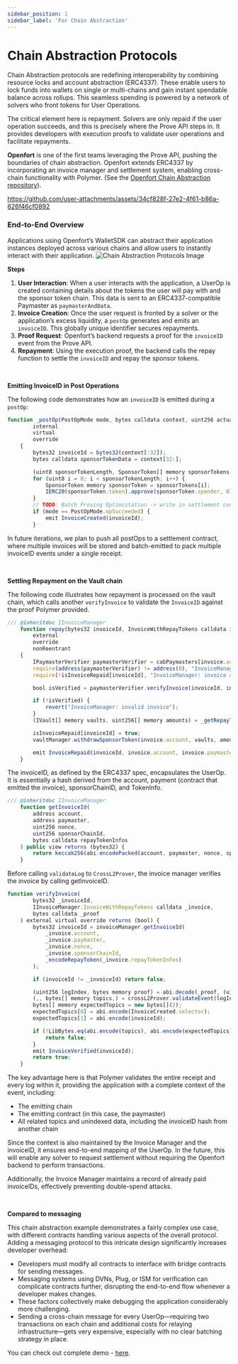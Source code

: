 ```yaml
---
sidebar_position: 1
sidebar_label: 'For Chain Abstraction'
---
```



# Chain Abstraction Protocols 

Chain Abstraction protocols are redefining interoperability by combining resource locks and account abstraction (ERC4337). These enable users to lock funds into wallets on single or multi-chains and gain instant spendable balance across rollups. This seamless spending is powered by a network of solvers who front tokens for User Operations.

The critical element here is repayment. Solvers are only repaid if the user operation succeeds, and this is precisely where the Prove API steps in. It provides developers with execution proofs to validate user operations and facilitate repayments.

**Openfort** is one of the first teams leveraging the Prove API, pushing the boundaries of chain abstraction. Openfort extends ERC4337 by incorporating an invoice manager and settlement system, enabling cross-chain functionality with Polymer. (See the [Openfort Chain Abstraction repository](https://github.com/openfort-xyz/openfort-chain-abstraction)).


https://github.com/user-attachments/assets/34cf828f-27e2-4f61-b86a-626f46cf0892


### End-to-End Overview

Applications using Openfort’s WalletSDK can abstract their application instances deployed across various chains and allow users to instantly interact with their application. 
![Chain Abstraction Protocols Image](https://github.com/user-attachments/assets/5ef4d54a-4613-44c7-bac4-8292e343b446)

**Steps**

1. **User Interaction**: When a user interacts with the application, a UserOp is created containing details about the tokens the user will pay with and the sponsor token chain. This data is sent to an ERC4337-compatible Paymaster as `paymasterAndData`.
2. **Invoice Creation**: Once the user request is fronted by a solver or the application’s excess liquidity, a `postOp` generates and emits an `invoiceID`. This globally unique identifier secures repayments.
3. **Proof Request**: Openfort’s backend requests a proof for the `invoiceID` event from the Prove API.
4. **Repayment**: Using the execution proof, the backend calls the repay function to settle the `invoiceID` and repay the sponsor tokens.

<br/>

**Emitting InvoiceID in Post Operations**

The following code demonstrates how an `invoiceID` is emitted during a `postOp`:

```jsx
function _postOp(PostOpMode mode, bytes calldata context, uint256 actualGasCost, uint256 actualUserOpFeePerGas)
        internal
        virtual
        override
    {
        bytes32 invoiceId = bytes32(context[:32]);
        bytes calldata sponsorTokenData = context[32:];

        (uint8 sponsorTokenLength, SponsorToken[] memory sponsorTokens) = parseSponsorTokenData(sponsorTokenData);
        for (uint8 i = 0; i < sponsorTokenLength; i++) {
            SponsorToken memory sponsorToken = sponsorTokens[i];
            IERC20(sponsorToken.token).approve(sponsorToken.spender, 0);
        }
        // TODO: Batch Proving Optimistation -> write in settlement contract on `opSucceeded`
        if (mode == PostOpMode.opSucceeded) {
            emit InvoiceCreated(invoiceId);
        }
```

In future iterations, we plan to push all postOps to a settlement contract, where multiple invoices will be stored and batch-emitted to pack multiple invoiceID events under a single receipt.

<br/>

**Settling Repayment on the Vault chain** 

The following code illustrates how repayment is processed on the vault chain, which calls another `verifyInvoice` to validate the `InvoiceID` against the proof Polymer provided. 

```jsx
/// @inheritdoc IInvoiceManager
    function repay(bytes32 invoiceId, InvoiceWithRepayTokens calldata invoice, bytes calldata proof)
        external
        override
        nonReentrant
    {
        IPaymasterVerifier paymasterVerifier = cabPaymasters[invoice.account].paymasterVerifier;
        require(address(paymasterVerifier) != address(0), "InvoiceManager: paymaster verifier not registered");
        require(!isInvoiceRepaid[invoiceId], "InvoiceManager: invoice already repaid");

        bool isVerified = paymasterVerifier.verifyInvoice(invoiceId, invoice, proof);

        if (!isVerified) {
            revert("InvoiceManager: invalid invoice");
        }
        (IVault[] memory vaults, uint256[] memory amounts) = _getRepayToken(invoice);

        isInvoiceRepaid[invoiceId] = true;
        vaultManager.withdrawSponsorToken(invoice.account, vaults, amounts, invoice.paymaster);

        emit InvoiceRepaid(invoiceId, invoice.account, invoice.paymaster);
    }
```

The invoiceID, as defined by the ERC4337 spec, encapsulates the UserOp. It is essentially a hash derived from the account, payment (contract that emitted the invoice), sponsorChainID, and TokenInfo.

```jsx
/// @inheritdoc IInvoiceManager
    function getInvoiceId(
        address account,
        address paymaster,
        uint256 nonce,
        uint256 sponsorChainId,
        bytes calldata repayTokenInfos
    ) public view returns (bytes32) {
        return keccak256(abi.encodePacked(account, paymaster, nonce, sponsorChainId, repayTokenInfos));
    }
```

Before calling `validateLog` to `CrossL2Prover`, the invoice manager verifies the invoice by calling getInvoiceID.

```jsx
function verifyInvoice(
        bytes32 _invoiceId,
        IInvoiceManager.InvoiceWithRepayTokens calldata _invoice,
        bytes calldata _proof
    ) external virtual override returns (bool) {
        bytes32 invoiceId = invoiceManager.getInvoiceId(
            _invoice.account,
            _invoice.paymaster,
            _invoice.nonce,
            _invoice.sponsorChainId,
            _encodeRepayToken(_invoice.repayTokenInfos)
        );

        if (invoiceId != _invoiceId) return false;

        (uint256 logIndex, bytes memory proof) = abi.decode(_proof, (uint256, bytes));
        (,, bytes[] memory topics,) = crossL2Prover.validateEvent(logIndex, proof);
        bytes[] memory expectedTopics = new bytes[](2);
        expectedTopics[0] = abi.encode(InvoiceCreated.selector);
        expectedTopics[1] = abi.encode(invoiceId);

        if (!LibBytes.eq(abi.encode(topics), abi.encode(expectedTopics))) {
            return false;
        }
        emit InvoiceVerified(invoiceId);
        return true;
    }
```

The key advantage here is that Polymer validates the entire receipt and every log within it, providing the application with a complete context of the event, including:

- The emitting chain
- The emitting contract (in this case, the paymaster)
- All related topics and unindexed data, including the invoiceID hash from another chain

Since the context is also maintained by the Invoice Manager and the invoiceID, it ensures end-to-end mapping of the UserOp. In the future, this will enable any solver to request settlement without requiring the Openfort backend to perform transactions.

Additionally, the Invoice Manager maintains a record of already paid invoiceIDs, effectively preventing double-spend attacks.

<br/>

**Compared to messaging**

This chain abstraction example demonstrates a fairly complex use case, with different contracts handling various aspects of the overall protocol. Adding a messaging protocol to this intricate design significantly increases developer overhead:
- Developers must modify all contracts to interface with bridge contracts for sending messages.
- Messaging systems using DVNs, Plug, or ISM for verification can complicate contracts further, disrupting the end-to-end flow whenever a developer makes changes.
- These factors collectively make debugging the application considerably more challenging.
- Sending a cross-chain message for every UserOp—requiring two transactions on each chain and additional costs for relaying infrastructure—gets very expensive, especially with no clear batching strategy in place.

You can check out complete demo - [here](https://www.youtube.com/watch?v=L0Jmdw_XQX0).

